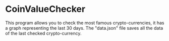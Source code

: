 # CoinValueChecker
This program allows you to check the most famous crypto-currencies, it has a graph representing the last 30 days.
The "data.json" file saves all the data of the last checked crypto-currency.
